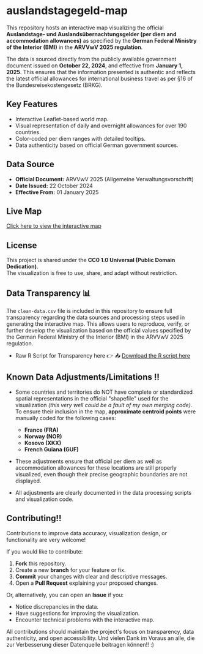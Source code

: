 # auslandstagegeld-map

This repository hosts an interactive map visualizing the official **Auslandstage- und Auslandsübernachtungsgelder (per diem and accommodation allowances)** as specified by the **German Federal Ministry of the Interior (BMI)** in the **ARVVwV 2025 regulation**.

The data is sourced directly from the publicly available government document issued on **October 22, 2024**, and effective from **January 1, 2025**. This ensures that the information presented is authentic and reflects the latest official allowances for international business travel as per §16 of the Bundesreisekostengesetz (BRKG).

## Key Features
- Interactive Leaflet-based world map.
- Visual representation of daily and overnight allowances for over 190 countries.
- Color-coded per diem ranges with detailed tooltips.
- Data authenticity based on official German government sources.

## Data Source
- **Official Document:** ARVVwV 2025 (Allgemeine Verwaltungsvorschrift)  
- **Date Issued:** 22 October 2024  
- **Effective From:** 01 January 2025  

## Live Map  
[Click here to view the interactive map](https://meraymaddah.github.io/auslandstagegeld-map/)

## License  
This project is shared under the **CC0 1.0 Universal (Public Domain Dedication)**.  
The visualization is free to use, share, and adapt without restriction.

## Data Transparency 📊 

The `clean-data.csv` file is included in this repository to ensure full transparency regarding the data sources and processing steps used in generating the interactive map.
This allows users to reproduce, verify, or further develop the visualization based on the official values specified by the German Federal Ministry of the Interior (BMI) in the ARVVwV 2025 regulation.
 - Raw R Script for Transparency here 👉 📥 [Download the R script here](./map_script.R)

## Known Data Adjustments/Limitations ‼️ 

- Some countries and territories do NOT have complete or standardized spatial representations in the official "shapefile" used for the visualization *(this very well could be a fault of my own merging code)*.
To ensure their inclusion in the map, **approximate centroid points** were manually coded for the following cases:
  - **France (FRA)**
  - **Norway (NOR)**
  - **Kosovo (XKX)**
  - **French Guiana (GUF)**

- These adjustments ensure that official per diem as well as accommodation allowances for these locations are still properly visualized, even though their precise geographic boundaries are not displayed.

- All adjustments are clearly documented in the data processing scripts and visualization code.

## Contributing!!

Contributions to improve data accuracy, visualization design, or functionality are very welcome!

If you would like to contribute:

1. **Fork** this repository.
2. Create a new **branch** for your feature or fix.
3. **Commit** your changes with clear and descriptive messages.
4. Open a **Pull Request** explaining your proposed changes.

Or, alternatively, you can open an **Issue** if you:
- Notice discrepancies in the data.
- Have suggestions for improving the visualization.
- Encounter technical problems with the interactive map.

All contributions should maintain the project's focus on transparency, data authenticity, and open accessibility.
Und vielen Dank im Voraus an alle, die zur Verbesserung dieser Datenquelle beitragen können!! :)
